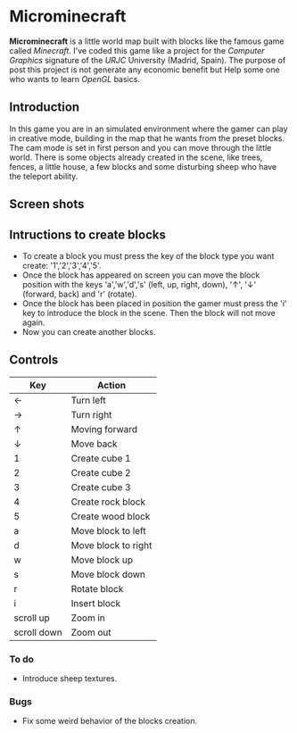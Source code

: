 # Microminecraft

**Microminecraft** is a little world map built with blocks like the famous game called _Minecraft_. I've coded this game like a project for the _Computer Graphics_ signature of the _URJC_ University (Madrid, Spain).
The purpose of post this project is not generate any economic benefit but Help some one who wants to learn _OpenGL_ basics.

## Introduction
In this game you are in an simulated environment where the gamer can play in creative mode, building in the map that he wants from the preset blocks. The cam mode is set in first person and you can move through the little world. There is some objects already created in the scene, like trees, fences, a little house, a few blocks and some disturbing sheep who have the teleport ability.

## Screen shots


## Intructions to create blocks
* To create a block you must press the key of the block type you want create: '1','2','3','4','5'.
* Once the block has appeared on screen you can move the block position with the keys 'a','w','d','s' (left, up, right, down), '↑', '↓' (forward, back) and 'r' (rotate).
* Once the block has been placed in position the gamer must press the 'i' key to introduce the block in the scene. Then the block will not move again.
* Now you can create another blocks.

## Controls

| **Key**      | **Action**            |
|--------------|---------------------- |
| ←  	         | Turn left  	         |
| →  	         | Turn right  	         |
| ↑  	         | Moving forward  	     |
| ↓  	         | Move back  	         |
| 1  	         | Create cube 1  	     |
| 2  	         | Create cube 2  	     |
| 3  	         | Create cube 3  	     |
| 4  	         | Create rock block  	 |
| 5  	         | Create wood block  	 |
| a  	         | Move block to left    |
| d  	         | Move block to right   |
| w  	         | Move block up  	     |
| s  	         | Move block down  	   |
| r  	         | Rotate block  	       |
| i  	         | Insert block   	     |
| scroll up  	 | Zoom in  	           |
| scroll down  | Zoom out  	           |

### To do
* Introduce sheep textures.

### Bugs
* Fix some weird behavior of the blocks creation.
